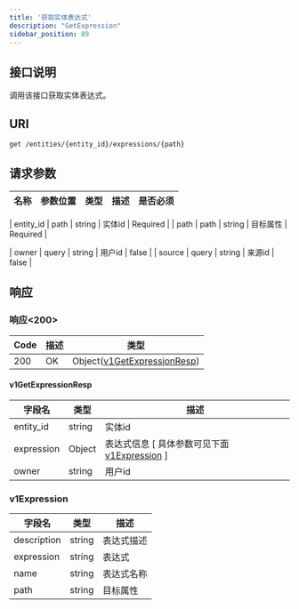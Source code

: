 ```yaml
---
title: '获取实体表达式'
description: "GetExpression"
sidebar_position: 89
---
```

## 接口说明
调用该接口获取实体表达式。

## URI

```
get /entities/{entity_id}/expressions/{path}
```

## 请求参数

| 名称 | 参数位置 | 类型 | 描述 |  是否必须 |
| ---- | ---------- | ----------- | ----------- | ----------- | 

| entity_id | path | string | 实体id |  Required | 
| path | path | string | 目标属性 |  Required | 

| owner | query | string | 用户id |  false |
| source | query | string | 来源id |  false |


## 响应


### 响应<200>
| Code | 描述 | 类型 |
| ---- | ----------- | ------ | 
| 200 | OK | Object([v1GetExpressionResp](#v1GetExpressionResp)) |

#### v1GetExpressionResp

| 字段名 | 类型 | 描述 |
| ---- | ---- | ----------- | 
| entity_id | string | 实体id |
| expression | Object | 表达式信息 [ 具体参数可见下面 [v1Expression](#v1Expression) ]  | 
| owner | string | 用户id |





### v1Expression
| 字段名 | 类型 | 描述 |
| ---- | ---- | ----------- | 
| description | string | 表达式描述 | 
| expression | string | 表达式 | 
| name | string | 表达式名称 | 
| path | string | 目标属性 |










